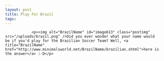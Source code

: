 ```yaml
---
layout: post
title: Play For Brazil
tags:
---
```



                <p><img alt="BrazilName" id="image613" class="postimg" src="/uploads/brazil.png" />Did you ever wonder what your name would be if you'd play for the Brazilian Soccer Team? Well, <a title="BrazilName" href="http://www.minimalsworld.net/BrazilName/brazilian.shtml">here is the answer</a> :-D</p>

